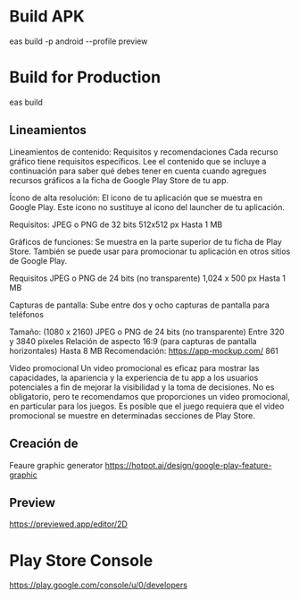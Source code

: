 # Build APK
eas build -p android --profile preview

# Build for Production
eas build

## Lineamientos

Lineamientos de contenido: Requisitos y recomendaciones
Cada recurso gráfico tiene requisitos específicos. Lee el contenido que se incluye a continuación para saber qué debes tener en cuenta cuando agregues recursos gráficos a la ficha de Google Play Store de tu app.

Ícono de alta resolución:
El icono de tu aplicación que se muestra en Google Play. Este icono no sustituye al icono del launcher de tu aplicación.

Requisitos:
JPEG o PNG de 32 bits
512x512 px
Hasta 1 MB

Gráficos de funciones:
Se muestra en la parte superior de tu ficha de Play Store. También se puede usar para promocionar tu aplicación en otros sitios de Google Play.

Requisitos
JPEG o PNG de 24 bits (no transparente)
1,024 x 500 px
Hasta 1 MB

Capturas de pantalla:
Sube entre dos y ocho capturas de pantalla para teléfonos

Tamaño: (1080 x 2160)
JPEG o PNG de 24 bits (no transparente)
Entre 320 y 3840 píxeles
Relación de aspecto 16:9 (para capturas de pantalla horizontales)
Hasta 8 MB
Recomendación: https://app-mockup.com/ 861

Video promocional
Un video promocional es eficaz para mostrar las capacidades, la apariencia y la experiencia de tu app a los usuarios potenciales a fin de mejorar la visibilidad y la toma de decisiones. No es obligatorio, pero te recomendamos que proporciones un video promocional, en particular para los juegos. Es posible que el juego requiera que el video promocional se muestre en determinadas secciones de Play Store.

## Creación de 
Feaure graphic generator
https://hotpot.ai/design/google-play-feature-graphic

## Preview
https://previewed.app/editor/2D

# Play Store Console
https://play.google.com/console/u/0/developers

